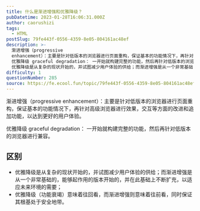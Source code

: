 ```yaml
---
title: 什么是渐进增强和优雅降级？
pubDatetime: 2023-01-28T16:06:31.000Z
author: caorushizi
tags:
  - HTML
postSlug: 79fe443f-0556-4359-8e05-804161ac48ef
description: >-
  渐进增强（progressive
  enhancement）：主要是针对低版本的浏览器进行页面重构，保证基本的功能情况下，再针对高级浏览器进行效果，交互等方面的改进和追加功能，以达到更好的用户体验。
  优雅降级 graceful degradation： 一开始就构建完整的功能，然后再针对低版本的浏览器进行兼容。 区别
  优雅降级是从复杂的现状开始的，并试图减少用户体验的供给；而渐进增强是从一个非常基础
difficulty: 1
questionNumber: 285
source: https://fe.ecool.fun/topic/79fe443f-0556-4359-8e05-804161ac48ef
---
```


渐进增强（progressive enhancement）：主要是针对低版本的浏览器进行页面重构，保证基本的功能情况下，再针对高级浏览器进行效果，交互等方面的改进和追加功能，以达到更好的用户体验。

优雅降级 graceful degradation： 一开始就构建完整的功能，然后再针对低版本的浏览器进行兼容。

## 区别

* 优雅降级是从复杂的现状开始的，并试图减少用户体验的供给；而渐进增强是从一个非常基础的，能够起作用的版本开始的，并在此基础上不断扩充，以适应未来环境的需要；
* 优雅降级（功能衰竭）意味着往回看，而渐进增强则意味着往前看，同时保证其根基处于安全地带。

